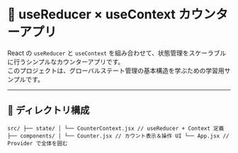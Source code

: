 # 🧠 useReducer × useContext カウンターアプリ

React の `useReducer` と `useContext` を組み合わせて、状態管理をスケーラブルに行うシンプルなカウンターアプリです。  
このプロジェクトは、グローバルステート管理の基本構造を学ぶための学習用サンプルです。

---

## 📁 ディレクトリ構成

```
src/ ├── state/ │ └── CounterContext.jsx // useReducer + Context 定義 ├── components/ │ └── Counter.jsx // カウント表示＆操作 UI └── App.jsx // Provider で全体を囲む
```
